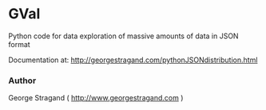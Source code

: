 GVal
====

Python code for data exploration of massive amounts of data in JSON format

Documentation at: http://georgestragand.com/pythonJSONdistribution.html

### Author
George Stragand ( http://www.georgestragand.com )
